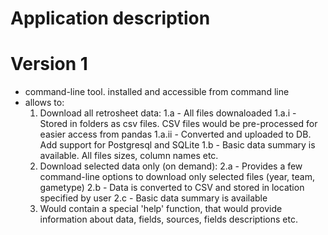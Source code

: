 # Application description

# Version 1

- command-line tool. installed and accessible from command line
- allows to:
  1. Download all retrosheet data:
    1.a - All files downaloaded
      1.a.i - Stored in folders as csv files. CSV files would be pre-processed for easier access from pandas
      1.a.ii - Converted and uploaded to DB. Add support for Postgresql and SQLite
    1.b - Basic data summary is available. All files sizes, column names etc. 
  2. Download selected data only (on demand):
    2.a - Provides a few command-line options to download only selected files (year, team, gametype)
    2.b - Data is converted to CSV and stored in location specified by user
    2.c - Basic data summary is available
  3. Would contain a special 'help' function, that would provide information about data, fields, sources, fields descriptions etc.

